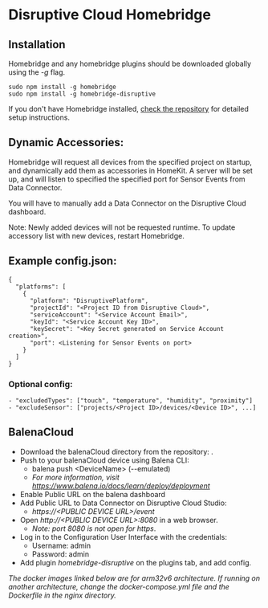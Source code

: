 # Disruptive Cloud Homebridge

## Installation

Homebridge and any homebridge plugins should be downloaded globally using the *-g* flag.

    sudo npm install -g homebridge
    sudo npm install -g homebridge-disruptive

If you don't have Homebridge installed, [check the repository](https://github.com/nfarina/homebridge) for detailed setup instructions.

## Dynamic Accessories:

Homebridge will request all devices from the specified project on startup, and dynamically add them as accessories in HomeKit. A server will be set up, and will listen to specified the specified port for Sensor Events from Data Connector. 

You will have to manually add a Data Connector on the Disruptive Cloud dashboard.

Note: Newly added devices will not be requested runtime. To update accessory list with new devices, restart Homebridge. 
 
 ## Example config.json:

```
{
  "platforms": [
    {
      "platform": "DisruptivePlatform",
      "projectId": "<Project ID from Disruptive Cloud>",
      "serviceAccount": "<Service Account Email>",
      "keyId": "<Service Account Key ID>",
      "keySecret": "<Key Secret generated on Service Account creation>",
      "port": <Listening for Sensor Events on port>
    }
  ]
}
```

### Optional config:
```
- "excludedTypes": ["touch", "temperature", "humidity", "proximity"]
- "excludeSensor": ["projects/<Project ID>/devices/<Device ID>", ...]
```

## BalenaCloud
- Download the balenaCloud directory from the repository: .
- Push to your balenaCloud device using Balena CLI: 
    - balena push \<DeviceName> (--emulated)
    - *For more information, visit https://www.balena.io/docs/learn/deploy/deployment*
- Enable Public URL on the balena dashboard
- Add Public URL to Data Connector on Disruptive Cloud Studio:
    - *https://\<PUBLIC DEVICE URL>/event*
- Open *http://\<PUBLIC DEVICE URL>:8080* in a web browser.
    - *Note: port 8080 is not open for https*.
- Log in to the Configuration User Interface with the credentials:
    - Username: admin
    - Password: admin
- Add plugin *homebridge-disruptive* on the plugins tab, and add config. 

*The docker images linked below are for arm32v6 architecture. If running on another architecture, change the docker-compose.yml file and the Dockerfile in the nginx directory.*
